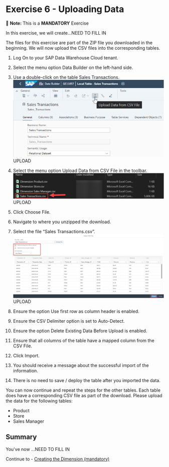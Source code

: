 # Exercise 6 - Uploading Data

:memo: **Note:** This is a <strong>MANDATORY</strong>  Exercise

In this exercise, we will create...NEED TO FILL IN 

The files for this exercise are part of the ZIP file you downloaded in the beginning.
We will now upload the CSV files into the corresponding tables.
1. Log On to your SAP Data Warehouse Cloud tenant.
2. Select the menu option Data Builder on the left-hand side.
3. Use a double-click on the table Sales Transactions.
<br>![](images/00_00_0061.png) UPLOAD

4. Select the menu option Upload Data from CSV File in the toolbar.
<br>![](images/00_00_0062.png) UPLOAD

5. Click Choose File.
6. Navigate to where you unzipped the download.
7. Select the file “Sales Transactions.csv”.
<br>![](images/00_00_0063.png) UPLOAD

8. Ensure the option Use first row as column header is enabled.
9. Ensure the CSV Delimiter option is set to Auto-Detect.
10. Ensure the option Delete Existing Data Before Upload is enabled.
11. Ensure that all columns of the table have a mapped column from the CSV File.
12. Click Import.
13. You should receive a message about the successful import of the information.
14. There is no need to save / deploy the table after you imported the data.

You can now continue and repeat the steps for the other tables. Each table does have a corresponding CSV file
as part of the download.
Please upload the data for the following tables:
- Product
- Store
- Sales Manager


## Summary

You've now ...NEED TO FILL IN

Continue to - [Creating the Dimension (mandatory)](../ex07/README.md)
